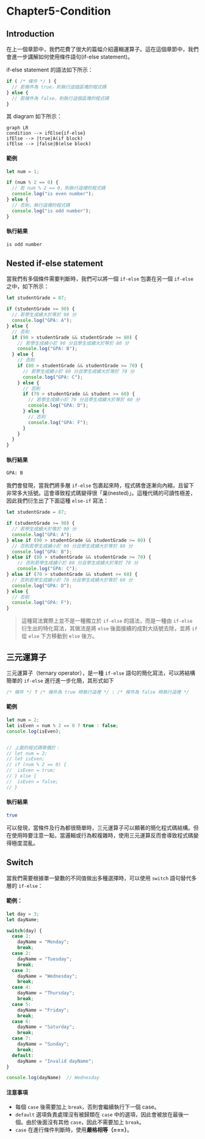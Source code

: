 # Chapter5-Condition

## Introduction

在上一個章節中，我們花費了很大的篇幅介紹邏輯運算子。這在這個章節中，我們會進一步講解如何使用條件語句(if-else statement)。

if-else statement 的語法如下所示：

```javascript
if ( /* 條件 */ ) {
  // 若條件為 true，則執行這個區塊的程式碼
} else {
  // 若條件為 false，則執行這個區塊的程式碼
}
```

其 diagram 如下所示：

```mermaid
graph LR
condition --> ifElse{if-else}
ifElse --> |true|A(if block)
ifElse --> |false|B(else block)
```

#### 範例

```javascript
let num = 1;

if (num % 2 == 0) {
  // 若 num % 2 == 0，則執行這裡的程式碼
  console.log("is even number");  
} else {
  // 否則，執行這裡的程式碼
  console.log("is odd number");
}
```

#### 執行結果

```javascript
is odd number
```

## Nested if-else statement

當我們有多個條件需要判斷時，我們可以將一個 `if-else` 包裹在另一個 `if-else` 之中，如下所示：

```javascript
let studentGrade = 87;

if (studentGrade >= 90) {
  // 若學生成績大於等於 90 分
  console.log("GPA: A");
} else {
  // 否則
  if (90 > studentGrade && studentGrade >= 80) {
    // 若學生成績小於 90 分且學生成績大於等於 80 分
    console.log("GPA: B");
  } else {
    // 否則
    if (80 > studentGrade && studentGrade >= 70) {
      // 若學生成績小於 80 分且學生成績大於等於 70 分
      console.log("GPA: C");
    } else {
      // 否則
      if (70 > studentGrade && student >= 60) {
        // 若學生成績小於 70 分且學生成績大於等於 60 分
        console.log("GPA: D");
      } else {
        // 否則
        console.log("GPA: F");
      }
    }
  }
}
```

#### 執行結果

```bash
GPA: B
```

我們會發現，當我們將多層 `if-else` 包裹起來時，程式碼會逐漸向內縮，且留下非常多大括號。這會導致程式碼變得很「巢(nested)」。這種代碼的可讀性極差，因此我們衍生出了下面這種 `else-if`  寫法：

```javascript
let studentGrade = 87;

if (studentGrade >= 90) {
  // 若學生成績大於等於 90 分
  console.log("GPA: A");
} else if (90 > studentGrade && studentGrade >= 80) {
  // 否則若學生成績小於 90 分且學生成績大於等於 80 分
  console.log("GPA: B");
} else if (80 > studentGrade && studentGrade >= 70) {
    // 否則若學生成績小於 80 分且學生成績大於等於 70 分
    console.log("GPA: C");
} else if (70 > studentGrade && student >= 60) {
  // 否則若學生成績小於 70 分且學生成績大於等於 60 分
  console.log("GPA: D");
} else {
  // 否則
  console.log("GPA: F");
}        
```

>   這種寫法實際上並不是一種獨立於 `if-else` 的語法，而是一種由 `if-else` 衍生出的特化寫法，其做法是將 `else` 後面接續的成對大括號去除，並將 `if` 從 `else` 下方移動到 `else` 後方。

## 三元運算子

三元運算子（ternary operator），是一種 `if-else` 語句的簡化寫法，可以將結構簡單的 `if-else` 進行進一步化簡，其形式如下

```javascript
/* 條件 */ ? /* 條件為 true 時執行這裡 */ : /* 條件為 false 時執行這裡 */
```

#### 範例

```javascript
let num = 2;
let isEven = num % 2 == 0 ? true : false;
console.log(isEven);


// 上面的程式碼等價於：
// let num = 2;
// let isEven;
// if (num % 2 == 0) {
//	isEven = true;
// } else {
//  isEven = false;
// }
```

#### 執行結果

```bash
true
```

可以發現，當條件及行為都很簡單時，三元運算子可以顯著的簡化程式碼結構。但在使用時要注意一點，當邏輯或行為較複雜時，使用三元運算反而會導致程式碼變得極度混亂。

## Switch

當我們需要根據單一變數的不同值做出多種選擇時，可以使用 `switch` 語句替代多層的 `if-else`：

#### 範例：

```javascript
let day = 3;
let dayName;

switch(day) {
  case 1:
    dayName = "Monday";
    break;
  case 2:
    dayName = "Tuesday";
    break;
  case 3:
    dayName = "Wednesday";
    break;
  case 4:
    dayName = "Thursday";
    break;
  case 5:
    dayName = "Friday";
    break;
  case 6:
    dayName = "Saturday";
    break;
  case 7:
    dayName = "Sunday";
    break;
  default:
  	dayName = "Invalid dayName";
}

console.log(dayName)  // Wednesday
```

#### 注意事項

-   每個 `case` 後需要加上 `break`，否則會繼續執行下一個 case。
-   `default` 選項負責處理沒有被歸類在 `case` 中的選項，因此會被放在最後一個。由於後面沒有其他 `case`，因此不需要加上 `break`。
-   `case` 在進行條件判斷時，使用**嚴格相等（===）**。

